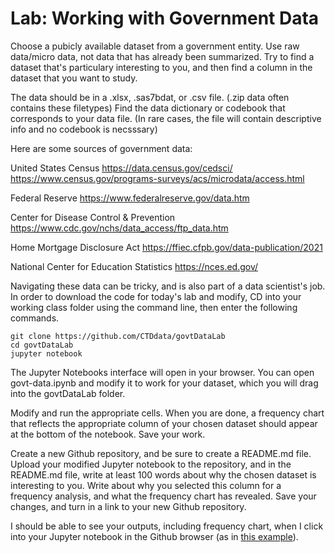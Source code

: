 <h1>Lab: Working with Government Data</h1>

Choose a pubicly available dataset from a government entity. Use raw data/micro data, not data that has already been summarized.
Try to find a dataset  that's particulary interesting to you, and then find a column in the dataset that you want to study. 

The data should be in a .xlsx, .sas7bdat, or .csv file. (.zip data often contains these filetypes)
Find the data dictionary or codebook that corresponds to your data file. (In rare cases, the file will contain descriptive info and no codebook is necsssary)

Here are some sources of government data:

United States Census
https://data.census.gov/cedsci/
https://www.census.gov/programs-surveys/acs/microdata/access.html

Federal Reserve
https://www.federalreserve.gov/data.htm

Center for Disease Control & Prevention
https://www.cdc.gov/nchs/data_access/ftp_data.htm

Home Mortgage Disclosure Act
https://ffiec.cfpb.gov/data-publication/2021

National Center for Education Statistics
https://nces.ed.gov/


Navigating these data can be tricky, and is also part of a data scientist's job.
In order to download the code for today's lab and modify, CD into your working class folder using the command line, then enter the following commands. 

```
git clone https://github.com/CTDdata/govtDataLab
cd govtDataLab
jupyter notebook
```

The Jupyter Notebooks interface will open in your browser. You can open govt-data.ipynb and modify it to work for your dataset, which you will drag into the govtDataLab folder.

Modify and run the appropriate cells. When you are done, a frequency chart that reflects the appropriate column of your chosen dataset should appear at the bottom of the notebook. Save your work.

Create a new Github repository, and be sure to create a README.md file. Upload your modified Jupyter notebook to the repository, and in the README.md file, write at least 100 words about why the chosen dataset is interesting to you. Write about why you selected this column for a frequency analysis, and what the frequency chart has revealed. Save your changes, and turn in a link to your new Github repository. 

I should be able to see your outputs, including frequency chart, when I click into your Jupyter notebook in the Github browser (as in <a href = 'https://github.com/CTDdata/govtDataLab/blob/aces-output/govt-data.ipynb'>this example</a>). 


